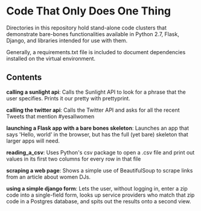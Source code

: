 Code That Only Does One Thing
=============================

Directories in this repository hold stand-alone code clusters that demonstrate bare-bones functionalities available in Python 2.7, Flask, Django, and libraries intended for use with them.

Generally, a requirements.txt file is included to document dependencies installed on the virtual environment.



Contents
--------
**calling a sunlight api**: Calls the Sunlight API to look for a phrase that the user specifies. Prints it our pretty with prettyprint.

**calling the twitter api**: Calls the Twitter API and asks for all the recent Tweets that mention #yesallwomen

**launching a Flask app with a bare bones skeleton**: Launches an app that says 'Hello, world' in the browser, but has the full (yet bare) skeleton that larger apps will need.

**reading_a_csv**: Uses Python's csv package to open a .csv file and print out values in its first two columns for every row in that file

**scraping a web page**: Shows a simple use of BeautifulSoup to scrape links from an article about women DJs.

**using a simple django form**: Lets the user, without logging in, enter a zip code into a single-field form, looks up service providers who match that zip code in a Postgres database, and spits out the results onto a second view.

